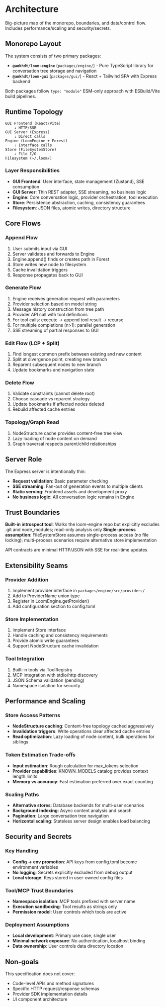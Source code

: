 # Architecture

Big-picture map of the monorepo, boundaries, and data/control flow. Includes performance/scaling and security/secrets.

## Monorepo Layout

The system consists of two primary packages:

- **`@ankhdt/loom-engine`** (`packages/engine/`) - Pure TypeScript library for conversation tree storage and navigation
- **`@ankhdt/loom-gui`** (`packages/gui/`) - React + Tailwind SPA with Express backend

Both packages follow `type: "module"` ESM-only approach with ESBuild/Vite build pipelines.

## Runtime Topology

```
GUI Frontend (React/Vite)
    ↓ HTTP/SSE
GUI Server (Express)
    ↓ Direct calls
Engine (LoomEngine + Forest)
    ↓ Interface calls
Store (FileSystemStore)
    ↓ File I/O
Filesystem (~/.loom/)
```

### Layer Responsibilities

- **GUI Frontend**: User interface, state management (Zustand), SSE consumption
- **GUI Server**: Thin REST adapter, SSE streaming, no business logic
- **Engine**: Core conversation logic, provider orchestration, tool execution
- **Store**: Persistence abstraction, caching, consistency guarantees
- **Filesystem**: JSON files, atomic writes, directory structure

## Core Flows

### Append Flow
1. User submits input via GUI
2. Server validates and forwards to Engine
3. Engine.append() finds or creates path in Forest
4. Store writes new node to filesystem
5. Cache invalidation triggers
6. Response propagates back to GUI

### Generate Flow
1. Engine receives generation request with parameters
2. Provider selection based on model string
3. Message history construction from tree path
4. Provider API call with tool definitions
5. For tool calls: execute → append tool result → recurse
6. For multiple completions (n>1): parallel generation
7. SSE streaming of partial responses to GUI

### Edit Flow (LCP + Split)
1. Find longest common prefix between existing and new content
2. Split at divergence point, creating new branch
3. Reparent subsequent nodes to new branch
4. Update bookmarks and navigation state

### Delete Flow
1. Validate constraints (cannot delete root)
2. Choose cascade vs reparent strategy
3. Update bookmarks if affected nodes deleted
4. Rebuild affected cache entries

### Topology/Graph Read
1. NodeStructure cache provides content-free tree view
2. Lazy loading of node content on demand
3. Graph traversal respects parent/child relationships

## Server Role

The Express server is intentionally thin:

- **Request validation**: Basic parameter checking
- **SSE streaming**: Fan-out of generation events to multiple clients
- **Static serving**: Frontend assets and development proxy
- **No business logic**: All conversation logic remains in Engine

## Trust Boundaries

**Built-in introspect tool**: Walks the loom-engine repo but explicitly excludes .git and node_modules; read-only analysis only
**Single-process assumption**: FileSystemStore assumes single-process access (no file locking); multi-process scenarios require alternative store implementation

API contracts are minimal HTTP/JSON with SSE for real-time updates.

## Extensibility Seams

### Provider Addition
1. Implement provider interface in `packages/engine/src/providers/`
2. Add to ProviderName union type
3. Register in LoomEngine.getProvider()
4. Add configuration section to config.toml

### Store Implementation
1. Implement Store interface
2. Handle caching and consistency requirements
3. Provide atomic write guarantees
4. Support NodeStructure cache invalidation

### Tool Integration
1. Built-in tools via ToolRegistry
2. MCP integration with stdio/http discovery
3. JSON Schema validation (pending)
4. Namespace isolation for security

## Performance and Scaling

### Store Access Patterns
- **NodeStructure caching**: Content-free topology cached aggressively
- **Invalidation triggers**: Write operations clear affected cache entries
- **Read optimization**: Lazy loading of node content, bulk operations for siblings

### Token Estimation Trade-offs
- **Input estimation**: Rough calculation for max_tokens selection
- **Provider capabilities**: KNOWN_MODELS catalog provides context length limits
- **Memory vs accuracy**: Fast estimation preferred over exact counting

### Scaling Paths
- **Alternative stores**: Database backends for multi-user scenarios
- **Background indexing**: Async content analysis and search
- **Pagination**: Large conversation tree navigation
- **Horizontal scaling**: Stateless server design enables load balancing

## Security and Secrets

### Key Handling
- **Config → env promotion**: API keys from config.toml become environment variables
- **No logging**: Secrets explicitly excluded from debug output
- **Local storage**: Keys stored in user-owned config files

### Tool/MCP Trust Boundaries
- **Namespace isolation**: MCP tools prefixed with server name
- **Execution sandboxing**: Tool results as strings only
- **Permission model**: User controls which tools are active

### Deployment Assumptions
- **Local development**: Primary use case, single user
- **Minimal network exposure**: No authentication, localhost binding
- **Data ownership**: User controls data directory location

## Non-goals

This specification does not cover:
- Code-level APIs and method signatures
- Specific HTTP request/response schemas
- Provider SDK implementation details
- UI component architecture